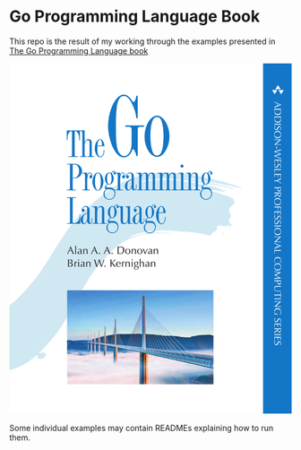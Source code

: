 
# Go Programming Language Book

This repo is the result of my working through the examples presented in [The Go Programming Language book](https://www.gopl.io/)

[![gopl-cover](_docs/gopl-cover.png)](http://gopl.io)


Some individual examples may contain READMEs explaining how to run them.
